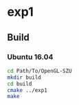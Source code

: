 # exp1

## Build

### Ubuntu 16.04

``` bash
cd Path/To/OpenGL-SZU
mkdir build
cd build
cmake ../exp1
make
```